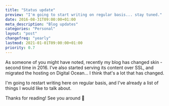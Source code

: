 ```yaml
---
title: "Status update"
preview: "I'm going to start writing on regular basis... stay tuned."
date: 2016-08-31T09:00:00+01:00
meta_description: "Blog updates"
categories: "Personal"
layout: "post"
changefreq: "yearly"
lastmod: 2021-01-01T09:00:00+01:00
priority: 0.7
---
```


As someone of you might have noted, recently my blog has changed skin - second time in 2016.
I've also started serving its content over SSL, and migrated the hosting on Digital Ocean...
I think that's a lot that has changed.

I'm going to restart writing here on regular basis, and I've already a list of things
I would like to talk about.

Thanks for reading! See you around 🙂
